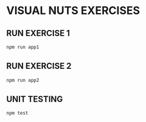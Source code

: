 
# VISUAL NUTS EXERCISES

## RUN EXERCISE 1
```sh
npm run app1
```

## RUN EXERCISE 2
```sh
npm run app2
```


## UNIT TESTING
```sh
npm test
```